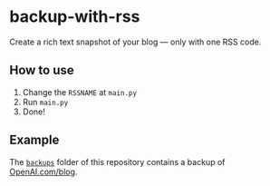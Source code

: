 # backup-with-rss
Create a rich text snapshot of your blog — only with one RSS code.

## How to use
1. Change the `RSSNAME` at `main.py`
1. Run `main.py`
1. Done!

## Example
The [`backups`](backups) folder of this repository contains a backup of [OpenAI.com/blog](https://openai.com/blog).